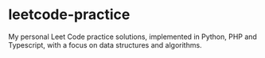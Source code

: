 # leetcode-practice
My personal Leet Code practice solutions, implemented in Python, PHP and Typescript, with a focus on data structures and algorithms.
